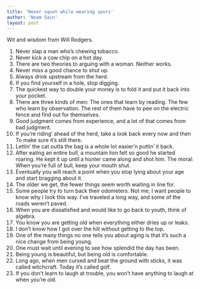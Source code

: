 ```yaml
---
title: 'Never squat while wearing spurs'
author: 'Noam Sain'
layout: post
---
```


Wit and wisdom from Will Rodgers.

1. Never slap a man who’s chewing tobacco.
2. Never kick a cow chip on a hot day.
3. There are two theories to arguing with a woman. Neither works.
4. Never miss a good chance to shut up.
5. Always drink upstream from the herd.
6. If you find yourself in a hole, stop digging.
7. The quickest way to double your money is to fold it and put it back into your pocket.
8. There are three kinds of men: The ones that learn by reading. The few who learn by observation. The rest of them have to pee on the electric fence and find out for themselves.
9. Good judgment comes from experience, and a lot of that comes from bad judgment.
10. If you’re riding’ ahead of the herd, take a look back every now and then To make sure it’s still there.
11. Lettin’ the cat outta the bag is a whole lot easier’n puttin’ it back.
12. After eating an entire bull, a mountain lion felt so good he started roaring. He kept it up until a hunter came along and shot him. The moral: When you’re full of bull, keep your mouth shut.
13. Eventually you will reach a point when you stop lying about your age and start bragging about it.
14. The older we get, the fewer things seem worth waiting in line for.
15. Some people try to turn back their odometers. Not me; I want people to know why I look this way. I’ve traveled a long way, and some of the roads weren’t paved.
16. When you are dissatisfied and would like to go back to youth, think of algebra.
17. You know you are getting old when everything either dries up or leaks.
18. I don’t know how I got over the hill without getting to the top.
19. One of the many things no one tells you about aging is that it’s such a nice change from being young.
20. One must wait until evening to see how splendid the day has been.
21. Being young is beautiful, but being old is comfortable.
22. Long ago, when men cursed and beat the ground with sticks, it was called witchcraft. Today it’s called golf.
23. If you don’t learn to laugh at trouble, you won’t have anything to laugh at when you’re old.